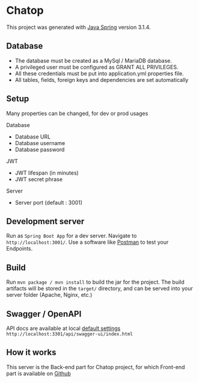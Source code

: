 # Chatop

This project was generated with [Java Spring](https://spring.io) version 3.1.4.

## Database

- The database must be created as a MySql / MariaDB database.
- A privileged user must be configured as GRANT ALL PRIVILEGES.
- All these credentials must be put into application.yml properties file.
- All tables, fields, foreign keys and dependencies are set automatically

## Setup

Many properties can be changed, for dev or prod usages

Database

- Database URL
- Database username
- Database password

JWT

- JWT lifespan (in minutes)
- JWT secret phrase

Server

- Server port (default : 3001)

## Development server

Run as `Spring Boot App` for a dev server. Navigate to `http://localhost:3001/`.
Use a software like [Postman](https://www.postman.com) to test your Endpoints.

## Build

Run `mvn package / mvn install` to build the jar for the project. The build artifacts will be stored in the `target/` directory, and can be served into your server folder (Apache, Nginx, etc.)

## Swagger / OpenAPI

API docs are available at local [default settings](http://localhost:3301/api/swagger-ui/) `http://localhost:3301/api/swagger-ui/index.html`

## How it works

This server is the Back-end part for Chatop project, for which Front-end part is available on [Github](https://github.com/OpenClassrooms-Student-Center/Developpez-le-back-end-en-utilisant-Java-et-Spring.git)